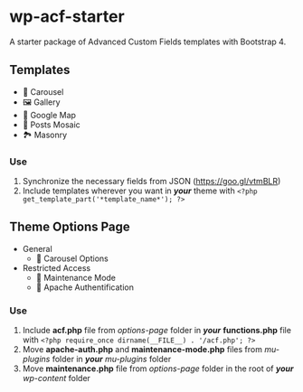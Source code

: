 # wp-acf-starter
A starter package of Advanced Custom Fields templates with Bootstrap 4.

## Templates
- 🎠 Carousel
- 🖼️ Gallery
- 📍 Google Map
- 📝 Posts Mosaic
- 🏞 Masonry

### Use
1. Synchronize the necessary fields from JSON (https://goo.gl/vtmBLR)
2. Include templates wherever you want in ***your*** theme with `<?php get_template_part('*template_name*'); ?>`

## Theme Options Page
- General
  - 🎠 Carousel Options
- Restricted Access
  - 🚧 Maintenance Mode
  - 🤠 Apache Authentification

### Use
1. Include **acf.php** file from *options-page* folder in ***your*** **functions.php** file with `<?php require_once dirname(__FILE__) . '/acf.php'; ?>`
2. Move **apache-auth.php** and **maintenance-mode.php** files from *mu-plugins* folder in ***your*** *mu-plugins* folder
3. Move **maintenance.php** file from *options-page* folder in the root of ***your*** *wp-content* folder
